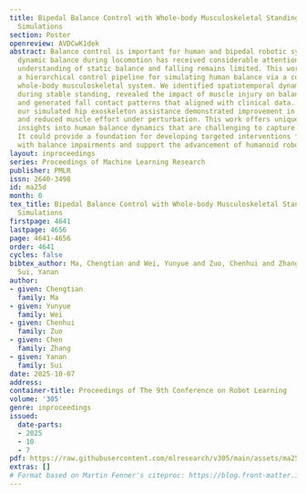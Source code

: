 ```yaml
---
title: Bipedal Balance Control with Whole-body Musculoskeletal Standing and Falling
  Simulations
section: Poster
openreview: AVDCwK1dek
abstract: Balance control is important for human and bipedal robotic systems. While
  dynamic balance during locomotion has received considerable attention, quantitative
  understanding of static balance and falling remains limited. This work presents
  a hierarchical control pipeline for simulating human balance via a comprehensive
  whole-body musculoskeletal system. We identified spatiotemporal dynamics of balancing
  during stable standing, revealed the impact of muscle injury on balancing behavior,
  and generated fall contact patterns that aligned with clinical data. Furthermore,
  our simulated hip exoskeleton assistance demonstrated improvement in balance maintenance
  and reduced muscle effort under perturbation. This work offers unique muscle-level
  insights into human balance dynamics that are challenging to capture experimentally.
  It could provide a foundation for developing targeted interventions for individuals
  with balance impairments and support the advancement of humanoid robotic systems.
layout: inproceedings
series: Proceedings of Machine Learning Research
publisher: PMLR
issn: 2640-3498
id: ma25d
month: 0
tex_title: Bipedal Balance Control with Whole-body Musculoskeletal Standing and Falling
  Simulations
firstpage: 4641
lastpage: 4656
page: 4641-4656
order: 4641
cycles: false
bibtex_author: Ma, Chengtian and Wei, Yunyue and Zuo, Chenhui and Zhang, Chen and
  Sui, Yanan
author:
- given: Chengtian
  family: Ma
- given: Yunyue
  family: Wei
- given: Chenhui
  family: Zuo
- given: Chen
  family: Zhang
- given: Yanan
  family: Sui
date: 2025-10-07
address:
container-title: Proceedings of The 9th Conference on Robot Learning
volume: '305'
genre: inproceedings
issued:
  date-parts:
  - 2025
  - 10
  - 7
pdf: https://raw.githubusercontent.com/mlresearch/v305/main/assets/ma25d/ma25d.pdf
extras: []
# Format based on Martin Fenner's citeproc: https://blog.front-matter.io/posts/citeproc-yaml-for-bibliographies/
---
```

